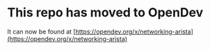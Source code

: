 # This repo has moved to OpenDev

It can now be found at [https://opendev.org/x/networking-arista](https://opendev.org/x/networking-arista)
